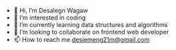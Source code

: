 - 👋 Hi, I’m Desalegn Wagaw
- 👀 I’m interested in coding
- 🌱 I’m currently learning data structures and algorithms
- 💞️ I’m looking to collaborate on frontend web developer
- 📫 How to reach me desiemeng21m@gmail.com

<!---
desi-123/desi-123 is a ✨ special ✨ repository because its `README.md` (this file) appears on your GitHub profile.
You can click the Preview link to take a look at your changes.
--->
